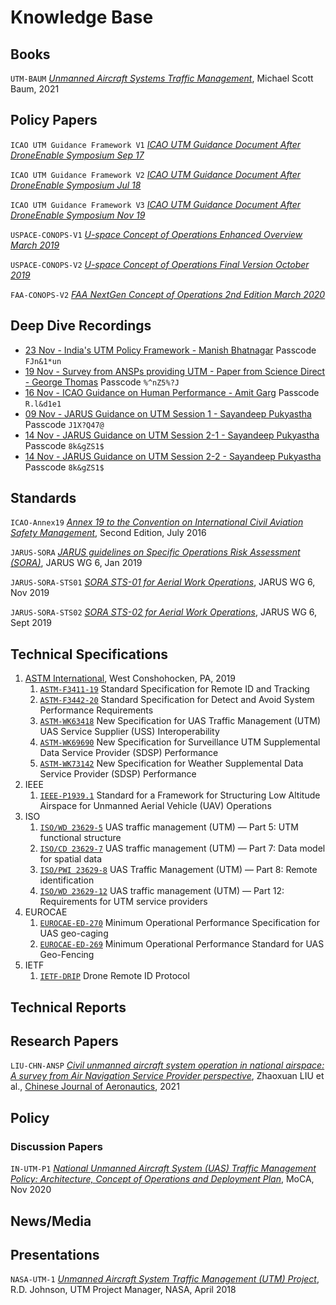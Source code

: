 # Knowledge Base

## Books

<a name="UTM-BAUM">`UTM-BAUM`</a> <a href="https://doi.org/10.1201/9781003124689" target="_blank">*Unmanned Aircraft Systems Traffic Management*</a>, Michael Scott Baum, 2021

## Policy Papers

<a name="ICAO-UTM-Framework-V1">`ICAO UTM Guidance Framework V1`</a> [*ICAO UTM Guidance Document After DroneEnable Symposium Sep 17*](https://www.icao.int/safety/UA/Documents/UTM-Framework.en.alltext.pdf)

<a name="ICAO-UTM-Framework-V2">`ICAO UTM Guidance Framework V2`</a> [*ICAO UTM Guidance Document After DroneEnable Symposium Jul 18*](https://www.icao.int/safety/UA/Documents/UTM-Framework%20Edition%202.pdf)

<a name="ICAO-UTM-Framework-V3">`ICAO UTM Guidance Framework V3`</a> [*ICAO UTM Guidance Document After DroneEnable Symposium Nov 19*](https://www.icao.int/safety/UA/Documents/UTM%20Framework%20Edition%203.pdf)

<a name="USPACE-CONOPS-V1">`USPACE-CONOPS-V1`</a> [*U-space Concept of Operations Enhanced Overview March 2019*](https://www.sesarju.eu/sites/default/files/documents/u-space/CORUS%20ConOps%20vol1.pdf)

<a name="USPACE-CONOPS-V2">`USPACE-CONOPS-V2`</a> [*U-space Concept of Operations Final Version October 2019*](https://www.sesarju.eu/sites/default/files/documents/u-space/CORUS%20ConOps%20vol2.pdf)

<a name="FAA-CONOPS-V2">`FAA-CONOPS-V2`</a> [*FAA NextGen Concept of Operations 2nd Edition March 2020*](https://www.faa.gov/uas/research_development/traffic_management/media/UTM_ConOps_v2.pdf)

## Deep Dive Recordings

- [23 Nov - India's UTM Policy Framework - Manish Bhatnagar](https://us02web.zoom.us/rec/share/deyS85YCVjeSdUN1YjlwaaQHtFWv-bQhcPvMsIhY6u1urci4GFaunZZ-aRlO3HdH.sB9qFwBPRdEj1qsQ) Passcode `FJn&1*un`
- [19 Nov - Survey from ANSPs providing UTM - Paper from Science Direct - George Thomas](https://us02web.zoom.us/rec/share/wnIYxM6mCW9EApmn9Sz5Qv2QwNU1LBQ9YGXX8aWQsG_D0lefB6i1P6JTUKksGUf_.i4oa5LGGVt3nRMS6) Passcode `%^nZ5%?J`
- [16 Nov - ICAO Guidance on Human Performance - Amit Garg](https://us02web.zoom.us/rec/share/X1qeI4DihVMiCZn8LDnfoEWSoSBdQFS1wC1jQ4Bh7I4WGnaAUjwxAsQGjRHDeVFJ.ySQzCFkq8BbH_zEE) Passcode `R.l&d1e1`
- [09 Nov - JARUS Guidance on UTM Session 1 - Sayandeep Pukyastha](https://us02web.zoom.us/rec/share/OxMUexQUIYh7Qz3aidT3_lqQWVftzysuLWl3uBPRJ-uMhumxSWu-j4frwxumHYKL.aqV4IpjpVsbu9tY1?startTime=1636470295000) Passcode `J1X?Q47@`
- [14 Nov - JARUS Guidance on UTM Session 2-1 - Sayandeep Pukyastha](https://us02web.zoom.us/rec/share/E1iSoA1dbjamzxwck8Z3GIucUJyz1v_L7JumwlFN77st-a05kE4vqN5RJaV4ggQ.-qcARqrAIVP9BP7q?startTime=1636902528000) Passcode `8k&gZS1$`
- [14 Nov - JARUS Guidance on UTM Session 2-2 - Sayandeep Pukyastha](https://us02web.zoom.us/rec/share/E1iSoA1dbjamzxwck8Z3GIucUJyz1v_L7JumwlFN77st-a05kE4vqN5RJaV4ggQ.-qcARqrAIVP9BP7q?startTime=1636905779000) Passcode `8k&gZS1$`

## Standards

<a name="ICAO-Annex19">`ICAO-Annex19`</a> [*Annex 19 to the Convention on International Civil Aviation Safety Management*](https://caainternational.com/wp-content/uploads/2018/05/AN19_2ed-publication.pdf), Second Edition, July 2016

<a name="JARUS-SORA">`JARUS-SORA`</a> [*JARUS guidelines on Specific Operations Risk Assessment (SORA)*](http://jarus-rpas.org/sites/jarus-rpas.org/files/jar_doc_06_jarus_sora_v2.0.pdf), JARUS WG 6, Jan 2019 

<a name="JARUS-SORA-STS01">`JARUS-SORA-STS01`</a> [*SORA STS-01 for Aerial Work Operations*](http://jarus-rpas.org/sites/jarus-rpas.org/files/jar_doc_6_sora_sts_01_edition1.1.pdf), JARUS WG 6, Nov 2019 

<a name="JARUS-SORA-STS02">`JARUS-SORA-STS02`</a> [*SORA STS-02 for Aerial Work Operations*](http://jarus-rpas.org/sites/jarus-rpas.org/files/jar_doc_6_sora_sts_02_edition1.0.pdf), JARUS WG 6, Sept 2019

## Technical Specifications

1.  [ASTM International](https://www.astm.org), West Conshohocken, PA, 2019
    1. <a name="ASTM-F3411-19" target="_blank" href="https://www.astm.org/Standards/F3411.htm">`ASTM-F3411-19`</a> Standard Specification for Remote ID and Tracking
    2. <a name="ASTM-F3442-20" target="_blank" href="https://www.astm.org/Standards/F3442.htm">`ASTM-F3442-20`</a> Standard Specification for Detect and Avoid System Performance Requirements
    3. <a name="ASTM-W63418" target="_blank" href="https://www.astm.org/DATABASE.CART/WORKITEMS/WK63418.htm">`ASTM-WK63418`</a> New Specification for UAS Traffic Management (UTM) UAS Service Supplier (USS) Interoperability
    4. <a name="ASTM-WK69690" target="_blank" href="https://www.astm.org/DATABASE.CART/WORKITEMS/WK69690.htm">`ASTM-WK69690`</a> New Specification for Surveillance UTM Supplemental Data Service Provider (SDSP) Performance
    5. <a name="ASTM-WK73142" target="_blank" href="https://www.astm.org/DATABASE.CART/WORKITEMS/WK73142.htm">`ASTM-WK73142`</a> New Specification for Weather Supplemental Data Service Provider (SDSP) Performance 						
2. IEEE
    1. <a href="https://sagroups.ieee.org/1939-1/" name="IEEE-P1939.1" target="_blank">`IEEE-P1939.1`</a> Standard for a Framework for Structuring Low Altitude Airspace for Unmanned Aerial Vehicle (UAV) Operations
3. ISO
    1. [`ISO/WD 23629-5`](https://www.iso.org/standard/78961.html) UAS traffic management (UTM) — Part 5: UTM functional structure
    2. [`ISO/CD 23629-7`](https://www.iso.org/standard/76973.html) UAS traffic management (UTM) — Part 7: Data model for spatial data
    3. [`ISO/PWI 23629-8`](https://www.iso.org/standard/80126.html) UAS Traffic Management (UTM) — Part 8: Remote identification
    4. [`ISO/WD 23629-12`](https://www.iso.org/standard/78962.html) UAS traffic management (UTM) — Part 12: Requirements for UTM service providers
4. EUROCAE
    1. <a href="https://www.eurocae.net/news/posts/2020/june/ed-270-minimum-operational-performance-specification-for-uas-geo-caging/" target="_blank" name="EUROCAE-ED-270">`EUROCAE-ED-270`</a> Minimum Operational Performance Specification for UAS geo-caging
    2. <a href="https://eurocae.net/news/posts/2020/june/ed-269-minimum-operational-performance-standard-for-uas-geo-fencing/" target="_blank" name="EUROCAE-ED-269">`EUROCAE-ED-269`</a> Minimum Operational Performance Standard for UAS Geo-Fencing
5. IETF
    1. <a href="https://datatracker.ietf.org/wg/drip/about/" target="_blank" name="IETF-DRIP">`IETF-DRIP`</a> Drone Remote ID Protocol

## Technical Reports

## Research Papers

<a name="LIU-CHN-ANSP">`LIU-CHN-ANSP`</a> [*Civil unmanned aircraft system operation in national airspace: A survey from Air Navigation Service Provider perspective*](https://doi.org/10.1016/j.cja.2020.08.033), Zhaoxuan LIU et al., [Chinese Journal of Aeronautics](https://www.sciencedirect.com/science/journal/10009361), 2021

## Policy

### Discussion Papers

<a name="IN-UTM-P1">`IN-UTM-P1`</a> <a href="https://www.civilaviation.gov.in/sites/default/files/National-UTM-Policy-Discussion-Draft-30-Nov-2020-updated.pdf" target="_blank">*National Unmanned Aircraft System (UAS) Traffic Management Policy: Architecture, Concept of Operations and Deployment Plan*</a>, MoCA, Nov 2020

## News/Media

## Presentations

<a name="NASA-UTM-1">`NASA-UTM-1`</a> [*Unmanned Aircraft System Traffic Management (UTM) Project*](https://ntrs.nasa.gov/api/citations/20180002542/downloads/20180002542.pdf), R.D. Johnson, UTM Project Manager, NASA, April 2018
